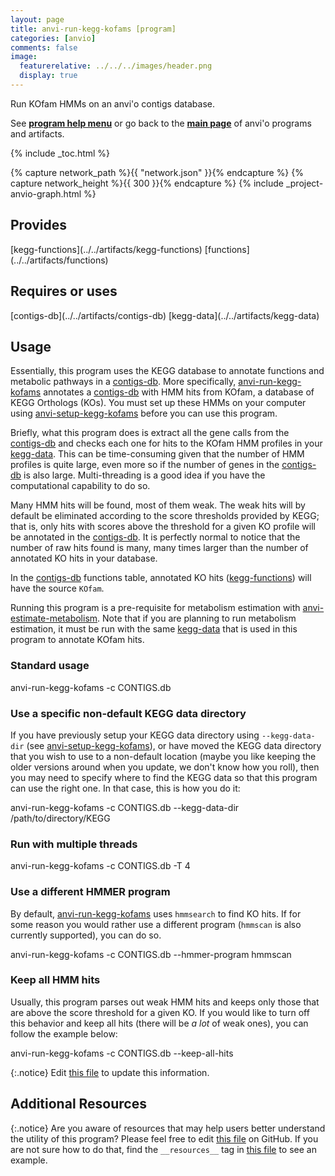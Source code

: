 ```yaml
---
layout: page
title: anvi-run-kegg-kofams [program]
categories: [anvio]
comments: false
image:
  featurerelative: ../../../images/header.png
  display: true
---
```


Run KOfam HMMs on an anvi&#x27;o contigs database.

See **[program help menu](../../../vignette#anvi-run-kegg-kofams)** or go back to the **[main page](../../)** of anvi'o programs and artifacts.


{% include _toc.html %}
<div id="svg" class="subnetwork"></div>
{% capture network_path %}{{ "network.json" }}{% endcapture %}
{% capture network_height %}{{ 300 }}{% endcapture %}
{% include _project-anvio-graph.html %}


## Provides

<p style="text-align: left" markdown="1"><span class="artifact-p">[kegg-functions](../../artifacts/kegg-functions)</span> <span class="artifact-p">[functions](../../artifacts/functions)</span></p>

## Requires or uses

<p style="text-align: left" markdown="1"><span class="artifact-r">[contigs-db](../../artifacts/contigs-db)</span> <span class="artifact-r">[kegg-data](../../artifacts/kegg-data)</span></p>

## Usage


Essentially, this program uses the KEGG database to annotate functions and metabolic pathways in a <span class="artifact-n">[contigs-db](/software/anvio/help/main/artifacts/contigs-db)</span>. More specifically, <span class="artifact-n">[anvi-run-kegg-kofams](/software/anvio/help/main/programs/anvi-run-kegg-kofams)</span> annotates a <span class="artifact-n">[contigs-db](/software/anvio/help/main/artifacts/contigs-db)</span> with HMM hits from KOfam, a database of KEGG Orthologs (KOs). You must set up these HMMs on your computer using <span class="artifact-n">[anvi-setup-kegg-kofams](/software/anvio/help/main/programs/anvi-setup-kegg-kofams)</span> before you can use this program.

Briefly, what this program does is extract all the gene calls from the <span class="artifact-n">[contigs-db](/software/anvio/help/main/artifacts/contigs-db)</span> and checks each one for hits to the KOfam HMM profiles in your <span class="artifact-n">[kegg-data](/software/anvio/help/main/artifacts/kegg-data)</span>. This can be time-consuming given that the number of HMM profiles is quite large, even more so if the number of genes in the <span class="artifact-n">[contigs-db](/software/anvio/help/main/artifacts/contigs-db)</span> is also large. Multi-threading is a good idea if you have the computational capability to do so.

Many HMM hits will be found, most of them weak. The weak hits will by default be eliminated according to the score thresholds provided by KEGG; that is, only hits with scores above the threshold for a given KO profile will be annotated in the <span class="artifact-n">[contigs-db](/software/anvio/help/main/artifacts/contigs-db)</span>. It is perfectly normal to notice that the number of raw hits found is many, many times larger than the number of annotated KO hits in your database.

In the <span class="artifact-n">[contigs-db](/software/anvio/help/main/artifacts/contigs-db)</span> functions table, annotated KO hits (<span class="artifact-n">[kegg-functions](/software/anvio/help/main/artifacts/kegg-functions)</span>) will have the source `KOfam`.

Running this program is a pre-requisite for metabolism estimation with <span class="artifact-n">[anvi-estimate-metabolism](/software/anvio/help/main/programs/anvi-estimate-metabolism)</span>. Note that if you are planning to run metabolism estimation, it must be run with the same <span class="artifact-n">[kegg-data](/software/anvio/help/main/artifacts/kegg-data)</span> that is used in this program to annotate KOfam hits.

### Standard usage

<div class="codeblock" markdown="1">
anvi&#45;run&#45;kegg&#45;kofams &#45;c CONTIGS.db
</div>

### Use a specific non-default KEGG data directory
If you have previously setup your KEGG data directory using `--kegg-data-dir` (see <span class="artifact-n">[anvi-setup-kegg-kofams](/software/anvio/help/main/programs/anvi-setup-kegg-kofams)</span>), or have moved the KEGG data directory that you wish to use to a non-default location (maybe you like keeping the older versions around when you update, we don't know how you roll), then you may need to specify where to find the KEGG data so that this program can use the right one. In that case, this is how you do it:

<div class="codeblock" markdown="1">
anvi&#45;run&#45;kegg&#45;kofams &#45;c CONTIGS.db &#45;&#45;kegg&#45;data&#45;dir /path/to/directory/KEGG
</div>

### Run with multiple threads

<div class="codeblock" markdown="1">
anvi&#45;run&#45;kegg&#45;kofams &#45;c CONTIGS.db &#45;T 4
</div>

### Use a different HMMER program
By default, <span class="artifact-n">[anvi-run-kegg-kofams](/software/anvio/help/main/programs/anvi-run-kegg-kofams)</span> uses `hmmsearch` to find KO hits. If for some reason you would rather use a different program (`hmmscan` is also currently supported), you can do so.

<div class="codeblock" markdown="1">
anvi&#45;run&#45;kegg&#45;kofams &#45;c CONTIGS.db &#45;&#45;hmmer&#45;program hmmscan
</div>

### Keep all HMM hits
Usually, this program parses out weak HMM hits and keeps only those that are above the score threshold for a given KO. If you would like to turn off this behavior and keep all hits (there will be _a lot_ of weak ones), you can follow the example below:

<div class="codeblock" markdown="1">
anvi&#45;run&#45;kegg&#45;kofams &#45;c CONTIGS.db &#45;&#45;keep&#45;all&#45;hits
</div>


{:.notice}
Edit [this file](https://github.com/merenlab/anvio/tree/master/anvio/docs/programs/anvi-run-kegg-kofams.md) to update this information.


## Additional Resources



{:.notice}
Are you aware of resources that may help users better understand the utility of this program? Please feel free to edit [this file](https://github.com/merenlab/anvio/tree/master/bin/anvi-run-kegg-kofams) on GitHub. If you are not sure how to do that, find the `__resources__` tag in [this file](https://github.com/merenlab/anvio/blob/master/bin/anvi-interactive) to see an example.
